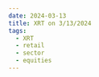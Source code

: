 ```yaml
---
date: 2024-03-13
title: XRT on 3/13/2024
tags: 
  - XRT
  - retail
  - sector
  - equities
---
```

<div class="post">
<snapshot-grid 
    :reports="['2024/03/12/CTA/XRT', '2024/03/13/CTA/XRT', '2024/03/13/MTP/XRT']"
    chart="2024/03/13/Chart/XRT"
/>
<p>

</p>
<p>

</p>
</div>
